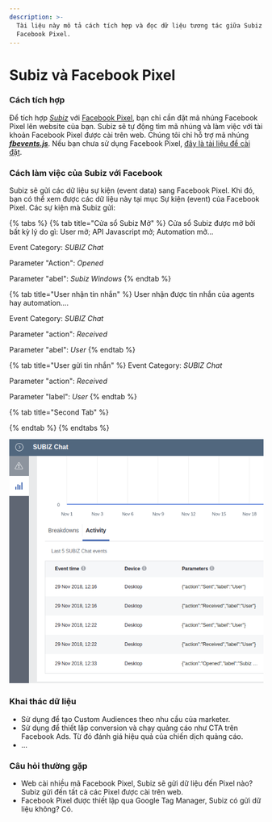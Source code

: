 ```yaml
---
description: >-
  Tài liệu này mô tả cách tích hợp và đọc dữ liệu tương tác giữa Subiz với
  Facebook Pixel.
---
```


# Subiz và Facebook Pixel

### Cách tích hợp

Để tích hợp [_Subiz_](https://subiz.com/vi) với [Facebook Pixel](https://developers.facebook.com/docs/facebook-pixel/), bạn chỉ cần đặt mã nhúng Facebook Pixel lên website của bạn. Subiz sẽ tự động tìm mã nhúng và làm việc với tài khoản Facebook Pixel được cài trên web. Chúng tôi chỉ hỗ trợ mã nhúng [_**fbevents.js**_](https://developers.facebook.com/docs/facebook-pixel/implementation#base-code). Nếu bạn chưa sử dụng Facebook Pixel, [đây là tài liệu để cài đặt](https://developers.facebook.com/docs/facebook-pixel/implementation#installing-the-pixel). 

### Cách làm việc của Subiz với Facebook 

Subiz sẽ gửi các dữ liệu sự kiện \(event data\) sang Facebook Pixel. Khi đó, bạn có thể xem được các dữ liệu này tại mục Sự kiện \(event\) của Facebook Pixel. Các sự kiện mà Subiz gửi:

{% tabs %}
{% tab title="Cửa sổ Subiz Mở" %}
Cửa sổ Subiz được mở bởi bất kỳ lý do gì: User mở; API Javascript mở; Automation mở...

Event Category: _SUBIZ Chat_

Parameter "Action": _Opened_

Parameter "abel": _Subiz Windows_
{% endtab %}

{% tab title="User nhận tin nhắn" %}
User nhận được tin nhắn của agents hay automation....

Event Category: _SUBIZ Chat_

Parameter "action": _Received_

Parameter "abel": _User_
{% endtab %}

{% tab title="User gửi tin nhắn" %}
Event Category: _SUBIZ Chat_

Parameter "action": _Received_

Parameter "label": _User_
{% endtab %}

{% tab title="Second Tab" %}

{% endtab %}
{% endtabs %}

![D&#x1EEF; li&#x1EC7;u Subiz s&#x1EBD; c&#xF3; trong Facebook Pixel.](../../.gitbook/assets/screenshot-from-2018-11-29-13-54-52.png)

### Khai thác dữ liệu

* Sử dụng để tạo Custom Audiences theo nhu cầu của marketer. 
* Sử dụng để thiết lập conversion và chạy quảng cáo như CTA trên Facebook Ads. Từ đó đánh giá hiệu quả của chiến dịch quảng cáo. 
* ...

### Câu hỏi thường gặp

* Web cài nhiều mã Facebook Pixel, Subiz sẽ gửi dữ liệu đến Pixel nào? Subiz gửi đến tất cả các Pixel được cài trên web.
* Facebook Pixel được thiết lập qua Google Tag Manager, Subiz có gửi dữ liệu không? Có. 

